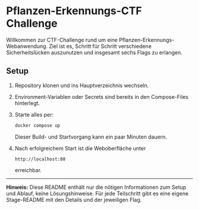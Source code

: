 # Pflanzen-Erkennungs-CTF Challenge

Willkommen zur CTF-Challenge rund um eine Pflanzen-Erkennungs-Webanwendung. Ziel ist es, Schritt für Schritt verschiedene Sicherheitslücken auszunutzen und insgesamt sechs Flags zu erlangen.

## Setup

1. Repository klonen und ins Hauptverzeichnis wechseln.
2. Environment-Variablen oder Secrets sind bereits in den Compose-Files hinterlegt.
3. Starte alles per:

   ```bash
   docker compose up
   ```

   Dieser Build- und Startvorgang kann ein paar Minuten dauern.

4. Nach erfolgreichem Start ist die Weboberfläche unter
   ```
   http://localhost:80
   ```
   erreichbar.

---

**Hinweis:** Diese README enthält nur die nötigen Informationen zum Setup und Ablauf, keine Lösungshinweise. Für jede Teilschritt gibt es eine eigene Stage-README mit den Details und der jeweiligen Flag.
